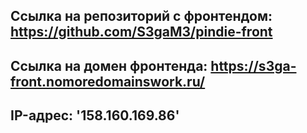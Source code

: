 ## Ссылка на репозиторий с фронтендом: https://github.com/S3gaM3/pindie-front

## Ссылка на домен фронтенда: https://s3ga-front.nomoredomainswork.ru/

## IP-адрес: '158.160.169.86'
